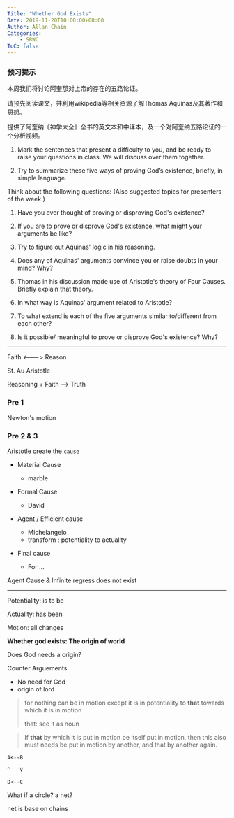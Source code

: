 ```yaml
---
Title: "Whether God Exists"
Date: 2019-11-20T10:00:00+08:00
Author: Allan Chain
Categories:
    - SRWC
ToC: false
---
```


### 预习提示
本周我们将讨论阿奎那对上帝的存在的五路论证。

请预先阅读课文，并利用wikipedia等相关资源了解Thomas Aquinas及其著作和思想。

提供了阿奎纳《神学大全》全书的英文本和中译本，及一个对阿奎纳五路论证的一个分析视频。

1) Mark the sentences that present a difficulty to you, and be ready to raise your questions in class. We will discuss over them together. 

2) Try to summarize these five ways of proving God’s existence, briefly, in simple language.

 

Think about the following questions: (Also suggested topics for presenters of the week.)

1. Have you ever thought of proving or disproving God's existence? 

2. If you are to prove or disprove God's existence, what  might your arguments be like?

3. Try to figure out Aquinas' logic in his reasoning.

4. Does any of Aquinas' arguments convince you or raise doubts in your mind? Why?

5. Thomas in his discussion made use of Aristotle's theory of Four Causes. Briefly explain that theory.

6. In what way is Aquinas' argument related to Aristotle?

7. To what extend is each of the five arguments similar to/different from each other?

8. Is it possible/ meaningful to prove or disprove God's existence? Why?

---

Faith <---> Reason

St. Au      Aristotle

Reasoning + Faith --> Truth

### Pre 1

Newton's motion 

### Pre 2 & 3

Aristotle create the `cause`

- Material Cause
    - marble

- Formal Cause
    - David

- Agent / Efficient cause
    - Michelangelo
    - transform : potentiality to actuality
- Final cause
    - For ...

Agent Cause & Infinite regress does not exist

---

Potentiality: is to be

Actuality: has been

Motion: all changes

**Whether god exists: The origin of world**

Does God needs a origin?

Counter Arguements

- No need for God
- origin of lord

> for nothing can be in motion except it is in potentiality to **that** towards which it is in motion
>
> that: see it as noun

> If **that** by which it is put in motion be itself put in motion, then this also must needs be put in motion by another, and that by another again.


```
A<--B

^   V

D<--C
```

What if a circle? a net?

net is base on chains
